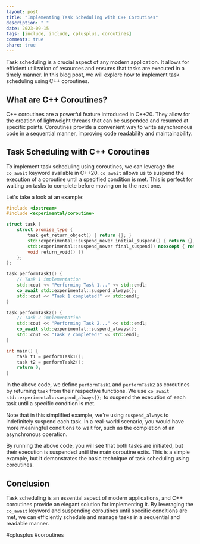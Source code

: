 ```yaml
---
layout: post
title: "Implementing Task Scheduling with C++ Coroutines"
description: " "
date: 2023-09-15
tags: [include, include, cplusplus, coroutines]
comments: true
share: true
---
```


Task scheduling is a crucial aspect of any modern application. It allows for efficient utilization of resources and ensures that tasks are executed in a timely manner. In this blog post, we will explore how to implement task scheduling using C++ coroutines.

## What are C++ Coroutines?

C++ coroutines are a powerful feature introduced in C++20. They allow for the creation of lightweight threads that can be suspended and resumed at specific points. Coroutines provide a convenient way to write asynchronous code in a sequential manner, improving code readability and maintainability.

## Task Scheduling with C++ Coroutines

To implement task scheduling using coroutines, we can leverage the `co_await` keyword available in C++20. `co_await` allows us to suspend the execution of a coroutine until a specified condition is met. This is perfect for waiting on tasks to complete before moving on to the next one.

Let's take a look at an example:

```cpp
#include <iostream>
#include <experimental/coroutine>

struct task {
    struct promise_type {
        task get_return_object() { return {}; }
        std::experimental::suspend_never initial_suspend() { return {}; }
        std::experimental::suspend_never final_suspend() noexcept { return {}; }
        void return_void() {}
    };
};

task performTask1() {
    // Task 1 implementation
    std::cout << "Performing Task 1..." << std::endl;
    co_await std::experimental::suspend_always{};
    std::cout << "Task 1 completed!" << std::endl;
}

task performTask2() {
    // Task 2 implementation
    std::cout << "Performing Task 2..." << std::endl;
    co_await std::experimental::suspend_always{};
    std::cout << "Task 2 completed!" << std::endl;
}

int main() {
    task t1 = performTask1();
    task t2 = performTask2();
    return 0;
}
```

In the above code, we define `performTask1` and `performTask2` as coroutines by returning `task` from their respective functions. We use `co_await std::experimental::suspend_always{};` to suspend the execution of each task until a specific condition is met.

Note that in this simplified example, we're using `suspend_always` to indefinitely suspend each task. In a real-world scenario, you would have more meaningful conditions to wait for, such as the completion of an asynchronous operation.

By running the above code, you will see that both tasks are initiated, but their execution is suspended until the main coroutine exits. This is a simple example, but it demonstrates the basic technique of task scheduling using coroutines.

## Conclusion

Task scheduling is an essential aspect of modern applications, and C++ coroutines provide an elegant solution for implementing it. By leveraging the `co_await` keyword and suspending coroutines until specific conditions are met, we can efficiently schedule and manage tasks in a sequential and readable manner.

#cplusplus #coroutines